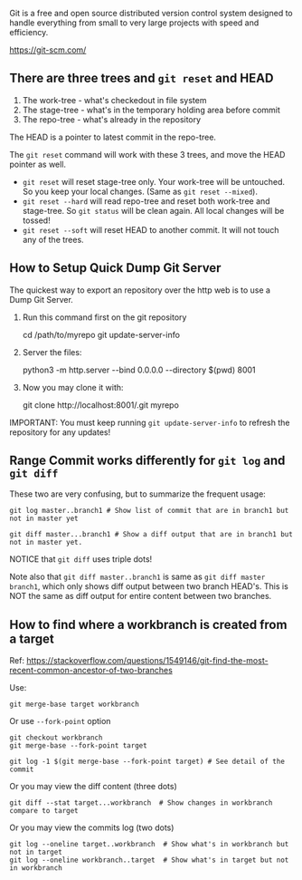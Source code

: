 Git is a free and open source distributed version control system designed to handle everything from small to very large projects with speed and efficiency.

https://git-scm.com/

## There are three trees and `git reset` and HEAD

1. The work-tree - what's checkedout in file system
2. The stage-tree - what's in the temporary holding area before commit
3. The repo-tree - what's already in the repository

The HEAD is a pointer to latest commit in the repo-tree.

The `git reset` command will work with these 3 trees, and move the HEAD pointer as well.

* `git reset` will reset stage-tree only. Your work-tree will be untouched. So you keep your local changes. (Same as `git reset --mixed`).
* `git reset --hard` will read repo-tree and reset both work-tree and stage-tree. So `git status` will be clean again. All local changes will be tossed!
* `git reset --soft` will reset HEAD to another commit. It will not touch any of the trees.

## How to Setup Quick Dump Git Server

The quickest way to export an repository over the http web is to use a Dump Git Server.

1. Run this command first on the git repository

    cd /path/to/myrepo
    git update-server-info

2. Server the files:
    
    python3 -m http.server --bind 0.0.0.0 --directory $(pwd) 8001

3. Now you may clone it with:
    
    git clone http://localhost:8001/.git myrepo

IMPORTANT: You must keep running `git update-server-info` to refresh the repository for any updates!

## Range Commit works differently for `git log` and `git diff`

These two are very confusing, but to summarize the frequent usage:

```
git log master..branch1 # Show list of commit that are in branch1 but not in master yet

git diff master...branch1 # Show a diff output that are in branch1 but not in master yet.
```

NOTICE that `git diff` uses triple dots!

Note also that `git diff master..branch1` is same as `git diff master branch1`, which only shows diff output between two branch HEAD's. This is NOT the same as diff output for entire content between two branches.

## How to find where a workbranch is created from a target

Ref: https://stackoverflow.com/questions/1549146/git-find-the-most-recent-common-ancestor-of-two-branches

Use:

    git merge-base target workbranch

Or use `--fork-point` option

    git checkout workbranch
    git merge-base --fork-point target
    
    git log -1 $(git merge-base --fork-point target) # See detail of the commit 

Or you may view the diff content (three dots)
    
    git diff --stat target...workbranch  # Show changes in workbranch compare to target

Or you may view the commits log (two dots)

    git log --oneline target..workbranch  # Show what's in workbranch but not in target
    git log --oneline workbranch..target  # Show what's in target but not in workbranch
